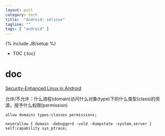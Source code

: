 ```yaml
---
layout: post
category: tech
title:  "Android: selinux"
tagline: ""
tags: [ "android" ] 
---
```

{% include JB/setup %}

* TOC
{:toc}

# doc

[Security-Enhanced Linux in Android](https://source.android.com/security/selinux)


允许/不允许：什么进程(domain)访问什么对象(type)下的什么类型(class)的资源，授予什么权限(permission)

    allow domains types:classes permissions;

    neverallow { domain -debuggerd -vold -dumpstate -system_server } self:capability sys_ptrace;


